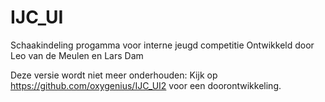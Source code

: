 # IJC_UI
Schaakindeling progamma voor interne jeugd competitie
Ontwikkeld door Leo van de Meulen en Lars Dam

Deze versie wordt niet meer onderhouden: Kijk op https://github.com/oxygenius/IJC_UI2 voor een doorontwikkeling.

